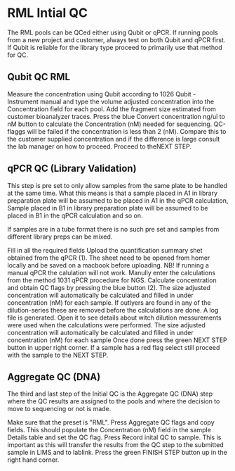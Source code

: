 # RML Intial QC


The RML pools can be QCed either using Qubit or qPCR. If running pools from a new project and customer, always test on both Qubit and qPCR first. If Qubit is reliable for the library type proceed to primarily use that method for QC.



## Qubit QC RML
Measure the concentration using Qubit according to 1026 Qubit - Instrument manual and type the volume adjusted concentration into the Concentration field for each pool.
Add the fragment size estimated from customer bioanalyzer traces.
Press the blue Convert concentration ng/ul to nM button to calculate the Concentration (nM) needed for sequencing. QC-flaggs will be failed if the concentration is less than 2 (nM).  Compare this to the customer supplied concentration and if the difference is large consult the lab manager on how to proceed.
Proceed to theNEXT STEP.

## qPCR QC (Library Validation)


This step is pre set to only allow samples from the same plate to be handled at the same time. What this means is that a sample placed in A1 in library preparation plate will be assumed to be placed in A1 in the qPCR calculation, Sample placed in B1 in library preparation plate will be assumed to be placed in B1 in the qPCR calculation and so on.

If samples are in a tube format there is no such pre set and samples from different library preps can be mixed.







Fill in all the required fields
Upload the quantification summary shet obtained from the qPCR (1). The sheet need to be opened from homer locally and be saved on a macbook before uploading. NB! If running a manual qPCR the calulation will not work. Manully enter the calculations from the method 1031 qPCR procedure for NGS.
Calculate concentration and obtain QC flags by pressing the blue button (2).
The size adjusted concentration will automatically be calculated and filled in under concentration (nM) for each sample. If outlyers are found in any of the dilution-series these are removed before the calculations are done. 
A log file is generated. Open it to see details about witch dilution messurements were used when the calculations were performed.
The size adjusted concentration will automatically be calculated and filled in under concentration (nM) for each sample
Once done press the green NEXT STEP button in upper right corner.
If a sample has a red flag select still proceed with the sample to the NEXT STEP.

## Aggregate QC (DNA)
The third and last step of the Initial QC is the Aggregate QC (DNA) step where the QC results are assigned to the pools and where the decision to move to sequencing or not is made.

Make sure that the preset is "RML".
Press Aggregate QC flags and copy fields. This should populate the Concentration (nM) field in the sample Details table and set the QC flag.
Press Record inital QC to sample. This is important as this will transfer the results from the QC step to the submitted sample in LIMS and to lablink.
Press the green FINISH STEP button up in the right hand corner. 
